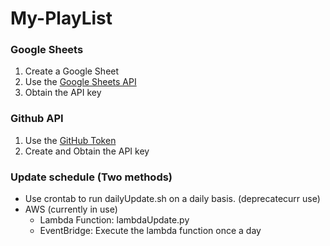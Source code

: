 # My-PlayList

### Google Sheets
1. Create a Google Sheet 
2. Use the [Google Sheets API](https://developers.google.com/sheets/api/guides/concepts)
3. Obtain the API key

### Github API
1. Use the [GitHub Token](https://github.com/settings/tokens)
2. Create and Obtain the API key

### Update schedule (Two methods)
- Use crontab to run dailyUpdate.sh on a daily basis. (deprecatecurr use)
- AWS (currently in use)
  - Lambda Function: lambdaUpdate.py
  - EventBridge: Execute the lambda function once a day